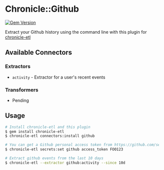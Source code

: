 # Chronicle::Github
[![Gem Version](https://badge.fury.io/rb/chronicle-github.svg)](https://badge.fury.io/rb/chronicle-github)

Extract your Github history using the command line with this plugin for [chronicle-etl](https://github.com/chronicle-app/chronicle-etl)

## Available Connectors
### Extractors
- `activity` - Extractor for a user's recent events

### Transformers
- Pending

## Usage

```sh
# Install chronicle-etl and this plugin
$ gem install chronicle-etl
$ chronicle-etl connectors:install github

# You can get a Github personal access token from https://github.com/settings/tokens
$ chronicle-etl secrets:set github access_token FOO123

# Extract github events from the last 10 days
$ chronicle-etl --extractor github:activity --since 10d
```
